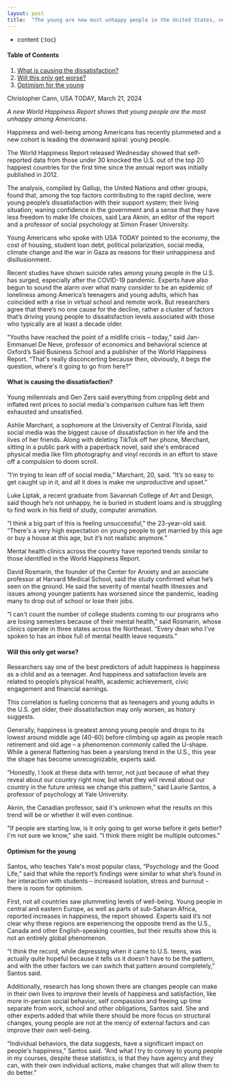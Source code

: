 ```yaml
---
layout: post
title:  "The young are now most unhappy people in the United States, new report shows"
---
```


* content
{:toc}


#### Table of Contents
1. [What is causing the dissatisfaction?](#What-is-causing-the-dissatisfaction?)
2. [Will this only get worse?](#Will-this-only-get-worse?)
3. [Optimism for the young](#Optimism-for-the-young)


Christopher Cann, USA TODAY, March 21, 2024

*A new World Happiness Report shows that young people are the most unhappy among Americans.*

Happiness and well-being among Americans has recently plummeted and a new cohort is leading the downward spiral: young people.

The World Happiness Report released Wednesday showed that self-reported data from those under 30 knocked the U.S. out of the top 20 happiest countries for the first time since the annual report was initially published in 2012.

The analysis, compiled by Gallup, the United Nations and other groups, found that, among the top factors contributing to the rapid decline, were young people’s dissatisfaction with their support system; their living situation; waning confidence in the government and a sense that they have less freedom to make life choices, said Lara Aknin, an editor of the report and a professor of social psychology at Simon Fraser University.

Young Americans who spoke with USA TODAY pointed to the economy, the cost of housing, student loan debt, political polarization, social media, climate change and the war in Gaza as reasons for their unhappiness and disillusionment.

Recent studies have shown suicide rates among young people in the U.S. has surged, especially after the COVID-19 pandemic. Experts have also begun to sound the alarm over what many consider to be an epidemic of loneliness among America’s teenagers and young adults, which has coincided with a rise in virtual school and remote work. But researchers agree that there’s no one cause for the decline, rather a cluster of factors that’s driving young people to dissatisfaction levels associated with those who typically are at least a decade older.

“Youths have reached the point of a midlife crisis – today,” said Jan-Emmanuel De Neve, professor of economics and behavioral science at Oxford’s Saïd Business School and a publisher of the World Happiness Report. “That's really disconcerting because then, obviously, it begs the question, where's it going to go from here?”

#### **What is causing the dissatisfaction?**
Young millennials and Gen Zers said everything from crippling debt and inflated rent prices to social media's comparison culture has left them exhausted and unsatisfied.

Ashlie Marchant, a sophomore at the University of Central Florida, said social media was the biggest cause of dissatisfaction in her life and the lives of her friends. Along with deleting TikTok off her phone, Merchant, sitting in a public park with a paperback novel, said she's embraced physical media like film photography and vinyl records in an effort to stave off a compulsion to doom scroll.

“I’m trying to lean off of social media,” Marchant, 20, said. “It’s so easy to get caught up in it, and all it does is make me unproductive and upset.”

Luke Liptak, a recent graduate from Savannah College of Art and Design, said though he’s not unhappy, he is buried in student loans and is struggling to find work in his field of study, computer animation.

“I think a big part of this is feeling unsuccessful,” the 23-year-old said. “There's a very high expectation on young people to get married by this age or buy a house at this age, but it’s not realistic anymore.”

Mental health clinics across the country have reported trends similar to those identified in the World Happiness Report.

David Rosmarin, the founder of the Center for Anxiety and an associate professor at Harvard Medical School, said the study confirmed what he’s seen on the ground. He said the severity of mental health illnesses and issues among younger patients has worsened since the pandemic, leading many to drop out of school or lose their jobs.

“I can't count the number of college students coming to our programs who are losing semesters because of their mental health,” said Rosmarin, whose clinics operate in three states across the Northeast. “Every dean who I've spoken to has an inbox full of mental health leave requests.”

#### **Will this only get worse?**
Researchers say one of the best predictors of adult happiness is happiness as a child and as a teenager. And happiness and satisfaction levels are related to people’s physical health, academic achievement, civic engagement and financial earnings.

This correlation is fueling concerns that as teenagers and young adults in the U.S. get older, their dissatisfaction may only worsen, as history suggests.

Generally, happiness is greatest among young people and drops to its lowest around middle age (40-60) before climbing up again as people reach retirement and old age – a phenomenon commonly called the U-shape. While a general flattening has been a yearslong trend in the U.S., this year the shape has become unrecognizable, experts said.

“Honestly, I look at these data with terror, not just because of what they reveal about our country right now, but what they will reveal about our country in the future unless we change this pattern,” said Laurie Santos, a professor of psychology at Yale University.

Aknin, the Canadian professor, said it's unknown what the results on this trend will be or whether it will even continue.

"If people are starting low, is it only going to get worse before it gets better? I'm not sure we know," she said. "I think there might be multiple outcomes."

#### **Optimism for the young**
Santos, who teaches Yale's most popular class, “Psychology and the Good Life,” said that while the report’s findings were similar to what she’s found in her interaction with students – increased isolation, stress and burnout – there is room for optimism.

First, not all countries saw plummeting levels of well-being. Young people in central and eastern Europe, as well as parts of sub-Saharan Africa, reported increases in happiness, the report showed. Experts said it’s not clear why these regions are experiencing the opposite trend as the U.S., Canada and other English-speaking counties, but their results show this is not an entirely global phenomenon.

“I think the record, while depressing when it came to U.S. teens, was actually quite hopeful because it tells us it doesn't have to be the pattern, and with the other factors we can switch that pattern around completely,” Santos said.

Additionally, research has long shown there are changes people can make in their own lives to improve their levels of happiness and satisfaction, like more in-person social behavior, self compassion and freeing up time separate from work, school and other obligations, Santos said. She and other experts added that while there should be more focus on structural changes, young people are not at the mercy of external factors and can improve their own well-being.

“Individual behaviors, the data suggests, have a significant impact on people's happiness,” Santos said. “And what I try to convey to young people in my courses, despite these statistics, is that they have agency and they can, with their own individual actions, make changes that will allow them to do better.”